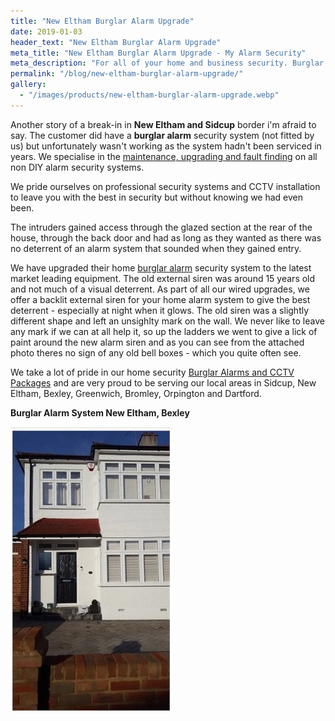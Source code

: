 ```yaml
---
title: "New Eltham Burglar Alarm Upgrade"
date: 2019-01-03
header_text: "New Eltham Burglar Alarm Upgrade"
meta_title: "New Eltham Burglar Alarm Upgrade - My Alarm Security"
meta_description: "For all of your home and business security. Burglar Alarm Servicing, Burglar Alarm Installation, Alarm Battery and CCTV. Call 020 8302 4065 or email us."
permalink: "/blog/new-eltham-burglar-alarm-upgrade/"
gallery:
  - "/images/products/new-eltham-burglar-alarm-upgrade.webp"
---
```


Another story of a break-in in **New Eltham and Sidcup** border i\'m afraid to say. The customer did have a **burglar alarm** security system (not fitted by us) but unfortunately wasn\'t working as the system hadn\'t been serviced in years. We specialise in the [maintenance, upgrading and fault finding](/categories/servicing-and-repairs/) on all non DIY alarm security systems.

We pride ourselves on professional security systems and CCTV installation to leave you with the best in security but without knowing we had even been.

The intruders gained access through the glazed section at the rear of the house, through the back door and had as long as they wanted as there was no deterrent of an alarm system that sounded when they gained entry.

We have upgraded their home [burglar alarm](/products/standard-system-599/) security system to the latest market leading equipment. The old external siren was around 15 years old and not much of a visual deterrent. As part of all our wired upgrades, we offer a backlit external siren for your home alarm system to give the best deterrent - especially at night when it glows. The old siren was a slightly different shape and left an unsighlty mark on the wall. We never like to leave any mark if we can at all help it, so up the ladders we went to give a lick of paint around the new alarm siren and as you can see from the attached photo theres no sign of any old bell boxes - which you quite often see.

We take a lot of pride in our home security [Burglar Alarms and CCTV Packages](/categories/special-offers/) and are very proud to be serving our local areas in Sidcup, New Eltham, Bexley, Greenwich, Bromley, Orpington and Dartford.

**Burglar Alarm System New Eltham, Bexley**

![New Eltham Burglar Alarm Upgrade](/images/news/news-new-eltham-burglar-alarm-upgrade-lb5sjyuailpchduwjofs.jpg)